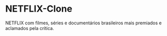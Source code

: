 # NETFLIX-Clone
NETFLIX com filmes, séries e documentários brasileiros mais premiados e aclamados pela crítica.
